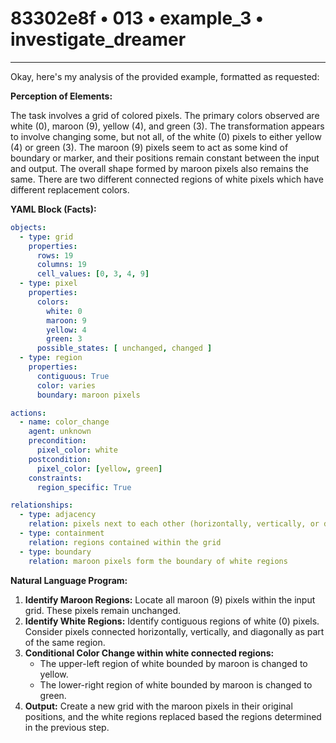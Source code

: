 # 83302e8f • 013 • example_3 • investigate_dreamer

---
Okay, here's my analysis of the provided example, formatted as requested:

**Perception of Elements:**

The task involves a grid of colored pixels. The primary colors observed are white (0), maroon (9), yellow (4), and green (3). The transformation appears to involve changing some, but not all, of the white (0) pixels to either yellow (4) or green (3). The maroon (9) pixels seem to act as some kind of boundary or marker, and their positions remain constant between the input and output. The overall shape formed by maroon pixels also remains the same. There are two different connected regions of white pixels which have different replacement colors.

**YAML Block (Facts):**



```yaml
objects:
  - type: grid
    properties:
      rows: 19
      columns: 19
      cell_values: [0, 3, 4, 9]
  - type: pixel
    properties:
      colors:
        white: 0
        maroon: 9
        yellow: 4
        green: 3
      possible_states: [ unchanged, changed ]
  - type: region
    properties:
      contiguous: True
      color: varies
      boundary: maroon pixels

actions:
  - name: color_change
    agent: unknown
    precondition:
      pixel_color: white
    postcondition:
      pixel_color: [yellow, green]
    constraints:
      region_specific: True

relationships:
  - type: adjacency
    relation: pixels next to each other (horizontally, vertically, or diagonally)
  - type: containment
    relation: regions contained within the grid
  - type: boundary
    relation: maroon pixels form the boundary of white regions

```



**Natural Language Program:**

1.  **Identify Maroon Regions:** Locate all maroon (9) pixels within the input grid. These pixels remain unchanged.
2.  **Identify White Regions:** Identify contiguous regions of white (0) pixels. Consider pixels connected horizontally, vertically, and diagonally as part of the same region.
3. **Conditional Color Change within white connected regions:**
    *   The upper-left region of white bounded by maroon is changed to yellow.
    *   The lower-right region of white bounded by maroon is changed to green.
4.  **Output:** Create a new grid with the maroon pixels in their original positions, and the white regions replaced based the regions determined in the previous step.

